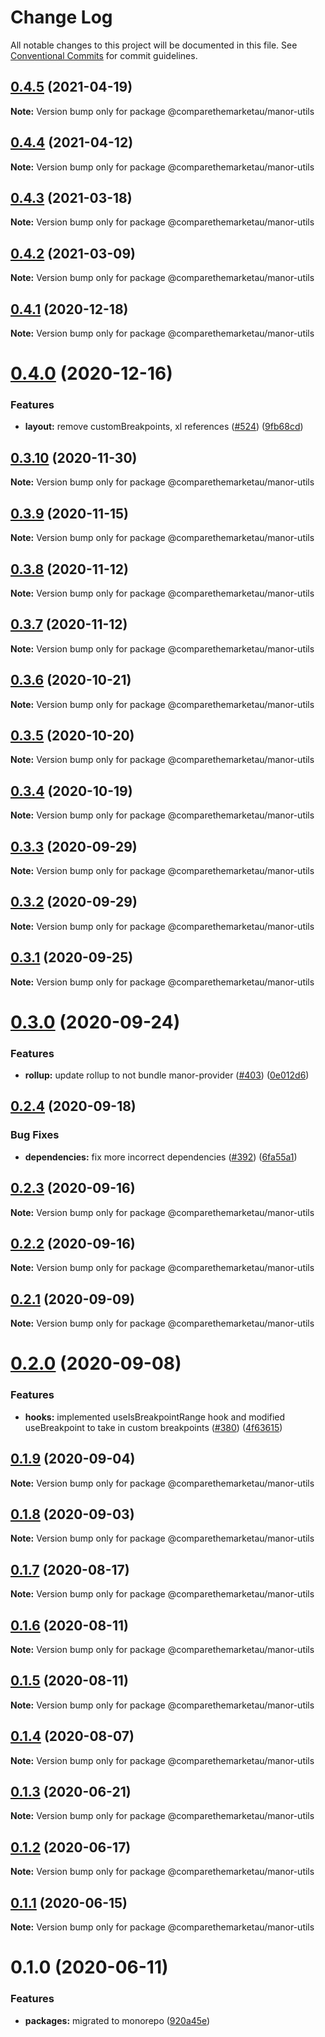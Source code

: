 # Change Log

All notable changes to this project will be documented in this file.
See [Conventional Commits](https://conventionalcommits.org) for commit guidelines.

## [0.4.5](https://github.com/comparethemarketau/manor-react/compare/@comparethemarketau/manor-utils@0.4.4...@comparethemarketau/manor-utils@0.4.5) (2021-04-19)

**Note:** Version bump only for package @comparethemarketau/manor-utils





## [0.4.4](https://github.com/comparethemarketau/manor-react/compare/@comparethemarketau/manor-utils@0.4.3...@comparethemarketau/manor-utils@0.4.4) (2021-04-12)

**Note:** Version bump only for package @comparethemarketau/manor-utils





## [0.4.3](https://github.com/comparethemarketau/manor-react/compare/@comparethemarketau/manor-utils@0.4.2...@comparethemarketau/manor-utils@0.4.3) (2021-03-18)

**Note:** Version bump only for package @comparethemarketau/manor-utils





## [0.4.2](https://github.com/comparethemarketau/manor-react/compare/@comparethemarketau/manor-utils@0.4.1...@comparethemarketau/manor-utils@0.4.2) (2021-03-09)

**Note:** Version bump only for package @comparethemarketau/manor-utils





## [0.4.1](https://github.com/comparethemarketau/manor-react/compare/@comparethemarketau/manor-utils@0.4.0...@comparethemarketau/manor-utils@0.4.1) (2020-12-18)

**Note:** Version bump only for package @comparethemarketau/manor-utils





# [0.4.0](https://github.com/comparethemarketau/manor-react/compare/@comparethemarketau/manor-utils@0.3.10...@comparethemarketau/manor-utils@0.4.0) (2020-12-16)


### Features

* **layout:** remove customBreakpoints, xl references ([#524](https://github.com/comparethemarketau/manor-react/issues/524)) ([9fb68cd](https://github.com/comparethemarketau/manor-react/commit/9fb68cdcf20e079580a7a2a582edc99701bdad13))





## [0.3.10](https://github.com/comparethemarketau/manor-react/compare/@comparethemarketau/manor-utils@0.3.9...@comparethemarketau/manor-utils@0.3.10) (2020-11-30)

**Note:** Version bump only for package @comparethemarketau/manor-utils





## [0.3.9](https://github.com/comparethemarketau/manor-react/compare/@comparethemarketau/manor-utils@0.3.8...@comparethemarketau/manor-utils@0.3.9) (2020-11-15)

**Note:** Version bump only for package @comparethemarketau/manor-utils





## [0.3.8](https://github.com/comparethemarketau/manor-react/compare/@comparethemarketau/manor-utils@0.3.7...@comparethemarketau/manor-utils@0.3.8) (2020-11-12)

**Note:** Version bump only for package @comparethemarketau/manor-utils





## [0.3.7](https://github.com/comparethemarketau/manor-react/compare/@comparethemarketau/manor-utils@0.3.6...@comparethemarketau/manor-utils@0.3.7) (2020-11-12)

**Note:** Version bump only for package @comparethemarketau/manor-utils





## [0.3.6](https://github.com/comparethemarketau/manor-react/compare/@comparethemarketau/manor-utils@0.3.5...@comparethemarketau/manor-utils@0.3.6) (2020-10-21)

**Note:** Version bump only for package @comparethemarketau/manor-utils





## [0.3.5](https://github.com/comparethemarketau/manor-react/compare/@comparethemarketau/manor-utils@0.3.4...@comparethemarketau/manor-utils@0.3.5) (2020-10-20)

**Note:** Version bump only for package @comparethemarketau/manor-utils





## [0.3.4](https://github.com/comparethemarketau/manor-react/compare/@comparethemarketau/manor-utils@0.3.3...@comparethemarketau/manor-utils@0.3.4) (2020-10-19)

**Note:** Version bump only for package @comparethemarketau/manor-utils





## [0.3.3](https://github.com/comparethemarketau/manor-react/compare/@comparethemarketau/manor-utils@0.3.2...@comparethemarketau/manor-utils@0.3.3) (2020-09-29)

**Note:** Version bump only for package @comparethemarketau/manor-utils





## [0.3.2](https://github.com/comparethemarketau/manor-react/compare/@comparethemarketau/manor-utils@0.3.1...@comparethemarketau/manor-utils@0.3.2) (2020-09-29)

**Note:** Version bump only for package @comparethemarketau/manor-utils





## [0.3.1](https://github.com/comparethemarketau/manor-react/compare/@comparethemarketau/manor-utils@0.3.0...@comparethemarketau/manor-utils@0.3.1) (2020-09-25)

**Note:** Version bump only for package @comparethemarketau/manor-utils





# [0.3.0](https://github.com/comparethemarketau/manor-react/compare/@comparethemarketau/manor-utils@0.2.4...@comparethemarketau/manor-utils@0.3.0) (2020-09-24)


### Features

* **rollup:** update rollup to not bundle manor-provider ([#403](https://github.com/comparethemarketau/manor-react/issues/403)) ([0e012d6](https://github.com/comparethemarketau/manor-react/commit/0e012d6fbadcf0ec99857c22e148cacd6265b60a))





## [0.2.4](https://github.com/comparethemarketau/manor-react/compare/@comparethemarketau/manor-utils@0.2.3...@comparethemarketau/manor-utils@0.2.4) (2020-09-18)


### Bug Fixes

* **dependencies:** fix more incorrect dependencies ([#392](https://github.com/comparethemarketau/manor-react/issues/392)) ([6fa55a1](https://github.com/comparethemarketau/manor-react/commit/6fa55a11ba89125ccfe61385d9776e4185bff6f3))





## [0.2.3](https://github.com/comparethemarketau/manor-react/compare/@comparethemarketau/manor-utils@0.2.2...@comparethemarketau/manor-utils@0.2.3) (2020-09-16)

**Note:** Version bump only for package @comparethemarketau/manor-utils





## [0.2.2](https://github.com/comparethemarketau/manor-react/compare/@comparethemarketau/manor-utils@0.2.1...@comparethemarketau/manor-utils@0.2.2) (2020-09-16)

**Note:** Version bump only for package @comparethemarketau/manor-utils





## [0.2.1](https://github.com/comparethemarketau/manor-react/compare/@comparethemarketau/manor-utils@0.2.0...@comparethemarketau/manor-utils@0.2.1) (2020-09-09)

**Note:** Version bump only for package @comparethemarketau/manor-utils





# [0.2.0](https://github.com/comparethemarketau/manor-react/compare/@comparethemarketau/manor-utils@0.1.9...@comparethemarketau/manor-utils@0.2.0) (2020-09-08)


### Features

* **hooks:** implemented useIsBreakpointRange hook and modified useBreakpoint to take in custom breakpoints ([#380](https://github.com/comparethemarketau/manor-react/issues/380)) ([4f63615](https://github.com/comparethemarketau/manor-react/commit/4f63615999b3c2fcaf947bc6fa248e701f7f65f1))





## [0.1.9](https://github.com/comparethemarketau/manor-react/compare/@comparethemarketau/manor-utils@0.1.8...@comparethemarketau/manor-utils@0.1.9) (2020-09-04)

**Note:** Version bump only for package @comparethemarketau/manor-utils





## [0.1.8](https://github.com/comparethemarketau/manor-react/compare/@comparethemarketau/manor-utils@0.1.7...@comparethemarketau/manor-utils@0.1.8) (2020-09-03)

**Note:** Version bump only for package @comparethemarketau/manor-utils





## [0.1.7](https://github.com/comparethemarketau/manor-react/compare/@comparethemarketau/manor-utils@0.1.6...@comparethemarketau/manor-utils@0.1.7) (2020-08-17)

**Note:** Version bump only for package @comparethemarketau/manor-utils





## [0.1.6](https://github.com/comparethemarketau/manor-react/compare/@comparethemarketau/manor-utils@0.1.5...@comparethemarketau/manor-utils@0.1.6) (2020-08-11)

**Note:** Version bump only for package @comparethemarketau/manor-utils





## [0.1.5](https://github.com/comparethemarketau/manor-react/compare/@comparethemarketau/manor-utils@0.1.4...@comparethemarketau/manor-utils@0.1.5) (2020-08-11)

**Note:** Version bump only for package @comparethemarketau/manor-utils





## [0.1.4](https://github.com/comparethemarketau/manor-react/compare/@comparethemarketau/manor-utils@0.1.3...@comparethemarketau/manor-utils@0.1.4) (2020-08-07)

**Note:** Version bump only for package @comparethemarketau/manor-utils





## [0.1.3](https://github.com/comparethemarketau/manor-react/compare/@comparethemarketau/manor-utils@0.1.2...@comparethemarketau/manor-utils@0.1.3) (2020-06-21)

**Note:** Version bump only for package @comparethemarketau/manor-utils





## [0.1.2](https://github.com/comparethemarketau/manor-react/compare/@comparethemarketau/manor-utils@0.1.1...@comparethemarketau/manor-utils@0.1.2) (2020-06-17)

**Note:** Version bump only for package @comparethemarketau/manor-utils





## [0.1.1](https://github.com/comparethemarketau/manor-react/compare/@comparethemarketau/manor-utils@0.1.0...@comparethemarketau/manor-utils@0.1.1) (2020-06-15)

**Note:** Version bump only for package @comparethemarketau/manor-utils





# 0.1.0 (2020-06-11)


### Features

* **packages:** migrated to monorepo ([920a45e](https://github.com/comparethemarketau/manor-react/commit/920a45ec4b40a19de32f39f29693cbe1b1f314ae))
